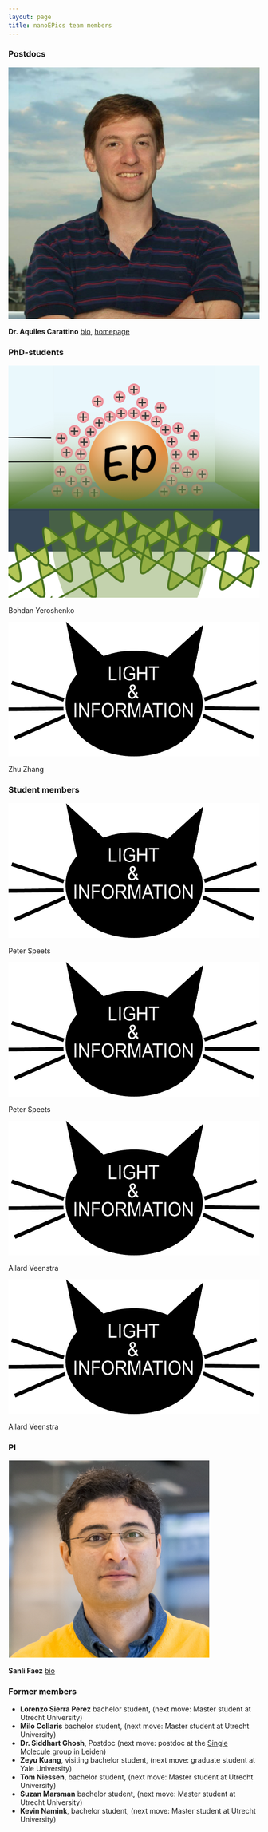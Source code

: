 ```yaml
---
layout: page
title: nanoEPics team members
---
```


### Postdocs

![Aquiles](./images/aquiles_th.png)

**Dr. Aquiles Carattino** [bio](./pages/aquiles_bio.md), [homepage]()

### PhD-students

![Bohdan](./images/profile.png)

Bohdan Yeroshenko

![Zhu Zhang](./images/profile.jpg)

Zhu Zhang

### Student members
![Peter Speets](./images/profile.jpg)

Peter Speets

![Kevin Namink](./images/profile.jpg)

Peter Speets

![Milo Collaris](./images/profile.jpg)

Allard Veenstra

![Allard Veenstra](./images/profile.jpg)

Allard Veenstra



### PI
![Sanli](./images/sanli_th.png)

**Sanli Faez** [bio](./pages/sanli_bio.md)


### Former members
* **Lorenzo Sierra Perez** bachelor student, (next move: Master student at Utrecht University)
* **Milo Collaris** bachelor student, (next move: Master student at Utrecht University)
* **Dr. Siddhart Ghosh**, Postdoc (next move: postdoc at the [Single Molecule group](http://www.single-molecule.nl) in Leiden)
* **Zeyu Kuang**, visiting bachelor student, (next move: graduate student at Yale University)
* **Tom Niessen**, bachelor student, (next move: Master student at Utrecht University)
* **Suzan Marsman** bachelor student, (next move: Master student at Utrecht University)
* **Kevin Namink**, bachelor student, (next move: Master student at Utrecht University)
